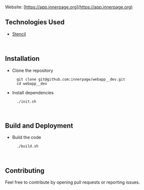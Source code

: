 Website: [https://app.innerpage.org](https://app.innerpage.org)

## Technologies Used

- [Stencil](https://stenciljs.com/)

<br/>

## Installation

- Clone the repository <br/>

  ```
    git clone git@github.com:innerpage/webapp__dev.git
    cd webapp__dev
  ```

- Install dependencies <br/>
  ```
    ./init.sh
  ```

<br/>

## Build and Deployment

- Build the code <br/>

  ```
    ./build.sh
  ```

<br/>

## Contributing

Feel free to contribute by opening pull requests or reporting issues.
